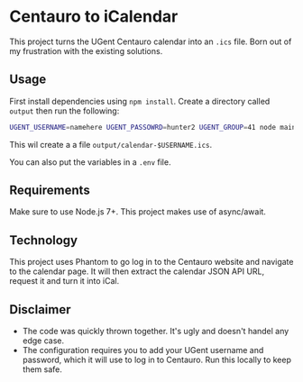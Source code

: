 # Centauro to iCalendar

This project turns the UGent Centauro calendar into an `.ics` file. Born out of my frustration with the existing solutions.

## Usage

First install dependencies using `npm install`. Create a directory called `output` then run the following:

```bash
UGENT_USERNAME=namehere UGENT_PASSOWRD=hunter2 UGENT_GROUP=41 node main.js
```

This wil create a a file `output/calendar-$USERNAME.ics`.

You can also put the variables in a `.env` file.

## Requirements

Make sure to use Node.js 7+. This project makes use of async/await.

## Technology

This project uses Phantom to go log in to the Centauro website and navigate to the calendar page. It will then extract the calendar JSON API URL, request it and turn it into iCal.

## Disclaimer

* The code was quickly thrown together. It's ugly and doesn't handel any edge case.
* The configuration requires you to add your UGent username and password, which it will use to log in to Centauro. Run this locally to keep them safe.

